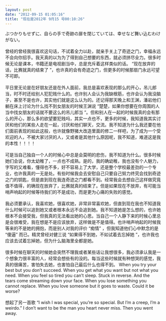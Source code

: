 ```yaml
---
layout: post
date: "2012-09-15 01:05:16"
title: "现在是2012年 9月15 号00:10:26"
---
```


ぶつかりもせずに、自らの手で奇跡の扉を閉じていては、幸せなど舞い込むわけがない。  
<br>
曾经的曾经我很喜欢这句话，不试着全力以赴，就亲手关上了奇迹之门，幸福永远不会向你招手。我天真的以为为了得到自己想要的东西，就必须拼尽全力。很多时候无论是课本，书籍还是电视剧当中，总是充斥着这样类似的话。 “现在放弃的话，比赛就真的结束了 ”，也许真的会有奇迹之门，但更多的时候那扇门永远可望不可即。  
<br>
平日里无论是在好朋友还是在外人面前，我总是喜欢表现的那么的开心，吊儿郎当，时不时还给别人犯犯贱什么的。也许别人会认为我缺根筋，也许会认为我没脑子，甚至不是也许，其实他们就是这么认为的。还记得那天晚上和王渊，潘岩他们躺在床上讨论为什么找不到女朋友的时候王渊说 “楚楚，如果你想要在你周围的人当中找女朋友的话就不要这么的吊儿郎当 ”。但和别人在一起的时候我真的会有那么的开心，那么多的欲望要犯贱吗，其实一点也不，更多的时候，我知道我其实讨厌和他们的某些人走在一起，讨厌和他们聊天，交流。我不知道为什么我还要在他们面前表现的如此这般，也许就像野猪大改造里面的修二一样吧，为了成为一个受欢迎的人，不被大家讨厌的人，又或者是其他什么原因呢，我不知道，难道这是我的本性！！！！  
<br>
可是当自己独自一个人的时候心中总是会莫明的悲伤，我不知道为什么。很多时候她们会说，你太幼稚了，一点也不成熟。是的，我的确幼稚，我也没有个人魅力，字写的又难看，懂得也不多，好不容易上了大学，还是整个学校最差劲的一个专业，也许我真的一无是处。有些时候我会去安慰自己只要自己努力终究会找到奇迹之门的钥匙，但是直到现在我连奇迹之门都看不到。经常我会去想自己这样做究竟值不值得，的确现在放弃了，比赛就真的结束了。但是如果现在不放弃，有可能当哨声响起的时候等待我们的不是成功，而是更为心痛的失败的感觉。  
<br>
我必须要承认，我喜欢她，很喜欢她，非常非常喜欢她，但直到现在我也不知道我什么时候可以追到她又或者根本永远不会追到她。我不知道她是怎么想的，也许她根本不会接受我，但我真的无法看出她的心思。当自己一个人静下来的时候心里总是会很难受，我在想是不是应该放弃，这样做是不是值得。也许哨声响起的时候我等来的不是她的拥抱，而是别人对我的评价 “痴情” ，但我知道他们心中默念的是 “傻逼” 而已。精灵曾经对健三说 “如果得不到她，不如试着去忘掉她 ”，也许我也应该去试着忘掉她，但为什么脑海里全都是她。  
<br>
很多时候在聊天的时候她会突然不理我或者某些话让我想很多，我必须承认我是一个想象力很丰富的人，经常会想些有的没的。每当这些时候就有种想哭的感觉，我真的很痛苦，害怕失去她，也害怕自己最后什么也得不到。 When you try your best but you don’t succeed. When you get what you want but not what you need. When you feel so tired you can’t sleep. Stuck in reverse. And the tears come streaming down your face. When you lose something you cannot replace. When you love someone but it goes to waste. Could it be worse?  
<br>
想起了另一首歌 “I wish I was special, you’re so special. But I’m a creep, I’m a weirdo.” I don’t want to be the man you heart never miss. Then you went away.